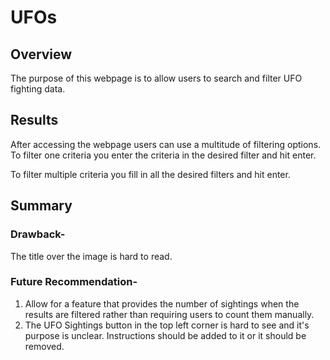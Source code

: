 # UFOs

## Overview
The purpose of this webpage is to allow users to search and filter UFO fighting data.

## Results
After accessing the webpage users can use a multitude of filtering options.
To filter one criteria you enter the criteria in the desired filter and hit enter.


To filter multiple criteria you fill in all the desired filters and hit enter. 


## Summary
### Drawback-
The title over the image is hard to read. 

### Future Recommendation-
1. Allow for a feature that provides the number of sightings when the results are filtered rather than requiring users to count them manually.
2. The UFO Sightings button in the top left corner is hard to see and it's purpose is unclear. Instructions should be added to it or it should be removed.
